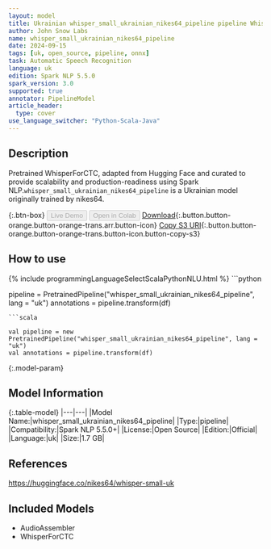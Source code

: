 ```yaml
---
layout: model
title: Ukrainian whisper_small_ukrainian_nikes64_pipeline pipeline WhisperForCTC from nikes64
author: John Snow Labs
name: whisper_small_ukrainian_nikes64_pipeline
date: 2024-09-15
tags: [uk, open_source, pipeline, onnx]
task: Automatic Speech Recognition
language: uk
edition: Spark NLP 5.5.0
spark_version: 3.0
supported: true
annotator: PipelineModel
article_header:
  type: cover
use_language_switcher: "Python-Scala-Java"
---
```


## Description

Pretrained WhisperForCTC, adapted from Hugging Face and curated to provide scalability and production-readiness using Spark NLP.`whisper_small_ukrainian_nikes64_pipeline` is a Ukrainian model originally trained by nikes64.

{:.btn-box}
<button class="button button-orange" disabled>Live Demo</button>
<button class="button button-orange" disabled>Open in Colab</button>
[Download](https://s3.amazonaws.com/auxdata.johnsnowlabs.com/public/models/whisper_small_ukrainian_nikes64_pipeline_uk_5.5.0_3.0_1726420601998.zip){:.button.button-orange.button-orange-trans.arr.button-icon}
[Copy S3 URI](s3://auxdata.johnsnowlabs.com/public/models/whisper_small_ukrainian_nikes64_pipeline_uk_5.5.0_3.0_1726420601998.zip){:.button.button-orange.button-orange-trans.button-icon.button-copy-s3}

## How to use



<div class="tabs-box" markdown="1">
{% include programmingLanguageSelectScalaPythonNLU.html %}
```python

pipeline = PretrainedPipeline("whisper_small_ukrainian_nikes64_pipeline", lang = "uk")
annotations =  pipeline.transform(df)   

```
```scala

val pipeline = new PretrainedPipeline("whisper_small_ukrainian_nikes64_pipeline", lang = "uk")
val annotations = pipeline.transform(df)

```
</div>

{:.model-param}
## Model Information

{:.table-model}
|---|---|
|Model Name:|whisper_small_ukrainian_nikes64_pipeline|
|Type:|pipeline|
|Compatibility:|Spark NLP 5.5.0+|
|License:|Open Source|
|Edition:|Official|
|Language:|uk|
|Size:|1.7 GB|

## References

https://huggingface.co/nikes64/whisper-small-uk

## Included Models

- AudioAssembler
- WhisperForCTC